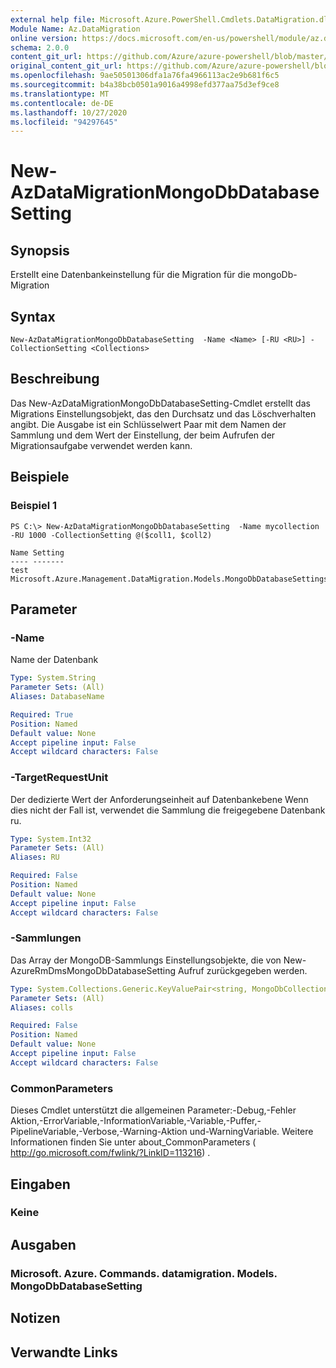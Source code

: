 ```yaml
---
external help file: Microsoft.Azure.PowerShell.Cmdlets.DataMigration.dll-Help.xml
Module Name: Az.DataMigration
online version: https://docs.microsoft.com/en-us/powershell/module/az.datamigration/new-azdatamigrationmongodbdatabasesetting
schema: 2.0.0
content_git_url: https://github.com/Azure/azure-powershell/blob/master/src/DataMigration/DataMigration/help/New-AzDataMigrationMongoDbDatabaseSetting.md
original_content_git_url: https://github.com/Azure/azure-powershell/blob/master/src/DataMigration/DataMigration/help/New-AzDataMigrationMongoDbDatabaseSetting.md
ms.openlocfilehash: 9ae50501306dfa1a76fa4966113ac2e9b681f6c5
ms.sourcegitcommit: b4a38bcb0501a9016a4998efd377aa75d3ef9ce8
ms.translationtype: MT
ms.contentlocale: de-DE
ms.lasthandoff: 10/27/2020
ms.locfileid: "94297645"
---
```

# New-AzDataMigrationMongoDbDatabaseSetting

## Synopsis
Erstellt eine Datenbankeinstellung für die Migration für die mongoDb-Migration

## Syntax

```
New-AzDataMigrationMongoDbDatabaseSetting  -Name <Name> [-RU <RU>] -CollectionSetting <Collections>
```

## Beschreibung
Das New-AzDataMigrationMongoDbDatabaseSetting-Cmdlet erstellt das Migrations Einstellungsobjekt, das den Durchsatz und das Löschverhalten angibt.
Die Ausgabe ist ein Schlüsselwert Paar mit dem Namen der Sammlung und dem Wert der Einstellung, der beim Aufrufen der Migrationsaufgabe verwendet werden kann.

## Beispiele

### Beispiel 1
```
PS C:\> New-AzDataMigrationMongoDbDatabaseSetting  -Name mycollection -RU 1000 -CollectionSetting @($coll1, $coll2)

Name Setting
---- -------
test Microsoft.Azure.Management.DataMigration.Models.MongoDbDatabaseSettings

```

## Parameter

### -Name
Name der Datenbank

```yaml
Type: System.String
Parameter Sets: (All)
Aliases: DatabaseName

Required: True
Position: Named
Default value: None
Accept pipeline input: False
Accept wildcard characters: False
```
### -TargetRequestUnit
Der dedizierte Wert der Anforderungseinheit auf Datenbankebene Wenn dies nicht der Fall ist, verwendet die Sammlung die freigegebene Datenbank ru.

```yaml
Type: System.Int32
Parameter Sets: (All)
Aliases: RU

Required: False
Position: Named
Default value: None
Accept pipeline input: False
Accept wildcard characters: False
```

### -Sammlungen
Das Array der MongoDB-Sammlungs Einstellungsobjekte, die von New-AzureRmDmsMongoDbDatabaseSetting Aufruf zurückgegeben werden.

```yaml
Type: System.Collections.Generic.KeyValuePair<string, MongoDbCollectionSettings>[]
Parameter Sets: (All)
Aliases: colls

Required: False
Position: Named
Default value: None
Accept pipeline input: False
Accept wildcard characters: False
```

### CommonParameters
Dieses Cmdlet unterstützt die allgemeinen Parameter:-Debug,-Fehler Aktion,-ErrorVariable,-InformationVariable,-Variable,-Puffer,-PipelineVariable,-Verbose,-Warning-Aktion und-WarningVariable. Weitere Informationen finden Sie unter about_CommonParameters ( http://go.microsoft.com/fwlink/?LinkID=113216) .

## Eingaben

### Keine

## Ausgaben

### Microsoft. Azure. Commands. datamigration. Models. MongoDbDatabaseSetting

## Notizen

## Verwandte Links

